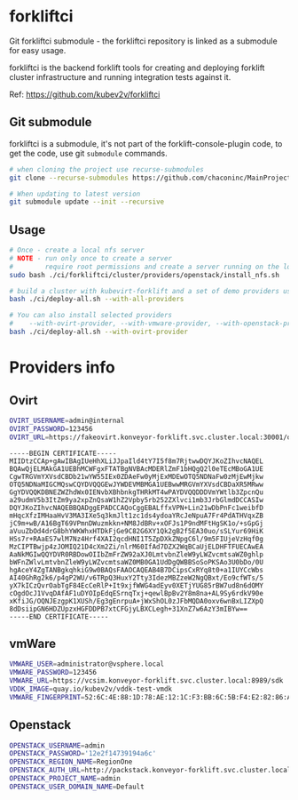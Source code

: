 # forkliftci

Git forkliftci submodule - the forkliftci repository is linked as a submodule for easy usage.

forkliftci is the backend forklift tools for creating and deploying forklift cluster infrastructure and running integration tests against it.

Ref: https://github.com/kubev2v/forkliftci

## Git submodule

forkliftci is a submodule, it's not part of the forklift-console-plugin code,
to get the code, use git `submodule` commands.

``` bash
# when cloning the project use recurse-submodules
git clone --recurse-submodules https://github.com/chaconinc/MainProject

# When updating to latest version
git submodule update --init --recursive
```

## Usage

``` bash
# Once - create a local nfs server
# NOTE - run only once to create a server
#        require root permissions and create a server running on the local machine
sudo bash ./ci/forkliftci/cluster/providers/openstack/install_nfs.sh

# build a cluster with kubevirt-forklift and a set of demo providers using forkliftci
bash ./ci/deploy-all.sh --with-all-providers

# You can also install selected providers
#    --with-ovirt-provider, --with-vmware-provider, --with-openstack-provider
bash ./ci/deploy-all.sh --with-ovirt-provider
```

# Providers info

## Ovirt

``` bash
OVIRT_USERNAME=admin@internal
OVIRT_PASSWORD=123456
OVIRT_URL=https://fakeovirt.konveyor-forklift.svc.cluster.local:30001/ovirt-engine/api
```

```
-----BEGIN CERTIFICATE-----
MIIDtzCCAp+gAwIBAgIUeHhXLiJJpaIld4tY7I5f8m7RjtwwDQYJKoZIhvcNAQEL
BQAwQjELMAkGA1UEBhMCWFgxFTATBgNVBAcMDERlZmF1bHQgQ2l0eTEcMBoGA1UE
CgwTRGVmYXVsdCBDb21wYW55IEx0ZDAeFw0yMjExMDEwOTQ5NDNaFw0zMjEwMjkw
OTQ5NDNaMIGCMQswCQYDVQQGEwJYWDEVMBMGA1UEBwwMRGVmYXVsdCBDaXR5MRww
GgYDVQQKDBNEZWZhdWx0IENvbXBhbnkgTHRkMT4wPAYDVQQDDDVmYWtlb3ZpcnQu
a29udmV5b3ItZm9ya2xpZnQsaW1hZ2Vpby5rb252ZXlvci1mb3JrbGlmdDCCASIw
DQYJKoZIhvcNAQEBBQADggEPADCCAQoCggEBALffxVPN+Lin21wDbPnFc1weibfD
mHqcXfzIMHaaHvV3MA3IXe5q3kmJlt1zc1ds4ydoaYRcJeNpuA7Fr4PdATHVqxZB
jC9m+wB/A16BgT69VPmnDWuzmkkn+NM8JdBRv+xOFJs1P9ndMFtHgSK1o/+sGpGj
aVuuZbOd4drG8bhYWKWhxHTDkFjGe9C82G6XY1Qk2gB2f5EA30uo/sSLYur69HiK
HSs7r+RAaES7wlM7Nz4Hrf4XAI2qcdHNI1T5ZpDXkZNpgC6l/9m5FIUjeVzHqf0g
MzCIPTBwjp4zJOMIQ21D4cXm2Zi/nlrM60IfAd7DZX2WqBCaUjELDHFTFUECAwEA
AaNkMGIwQQYDVR0RBDowOIIbZmFrZW92aXJ0LmtvbnZleW9yLWZvcmtsaWZ0ghlp
bWFnZWlvLmtvbnZleW9yLWZvcmtsaWZ0MB0GA1UdDgQWBBSoSoPKSAo3U0bDo/0U
hgAceY4ZgTANBgkqhkiG9w0BAQsFAAOCAQEAB4B7DCipsCxRYq8t0+a1IUYCcWbs
AI40GhRg2k6/p4gP2WU/v6TRpQ3HuxY2Tty3IdezMBZzeW2NgQBxt/Eo9cfWTs/5
yX7kICzQvrOabTgF84EcCeRlP+It9xjfWWG4adEyv0XETjYUG85rBW7ud8n6dOMY
cOgdOcJ1VvqDAfAF1uDYOIpEdqESrnqTxj+qewlBpBv2Y8m8na+AL9Sy6rdkV90e
xKfiJG/OQNJEzgpK1XUSh/Eg3gEnrpuA+jWxShOL0zJFbMQDA0oxv6wnBxLIZXpQ
8dDsiipGN6HDZUpzxHGFDDPB7xtCFGjyLBXCLegh+31XnZ7w6AzY3mIBYw==
-----END CERTIFICATE-----
```

## vmWare

``` bash
VMWARE_USER=administrator@vsphere.local
VMWARE_PASSWORD=123456
VMWARE_URL=https://vcsim.konveyor-forklift.svc.cluster.local:8989/sdk
VDDK_IMAGE=quay.io/kubev2v/vddk-test-vmdk
VMWARE_FINGERPRINT=52:6C:4E:88:1D:78:AE:12:1C:F3:BB:6C:5B:F4:E2:82:86:A7:08:AF
```

## Openstack

``` bash
OPENSTACK_USERNAME=admin
OPENSTACK_PASSWORD='12e2f14739194a6c'
OPENSTACK_REGION_NAME=RegionOne
OPENSTACK_AUTH_URL=http://packstack.konveyor-forklift.svc.cluster.local:5000/v3
OPENSTACK_PROJECT_NAME=admin
OPENSTACK_USER_DOMAIN_NAME=Default
```
